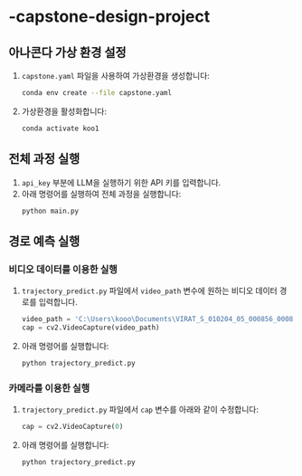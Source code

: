 
# -capstone-design-project

## 아나콘다 가상 환경 설정

1. `capstone.yaml` 파일을 사용하여 가상환경을 생성합니다:
   ```bash
   conda env create --file capstone.yaml
   ```

2. 가상환경을 활성화합니다:
   ```bash
   conda activate koo1
   ```

## 전체 과정 실행

1. `api_key` 부분에 LLM을 실행하기 위한 API 키를 입력합니다.
2. 아래 명령어를 실행하여 전체 과정을 실행합니다:
   ```bash
   python main.py
   ```

## 경로 예측 실행

### 비디오 데이터를 이용한 실행

1. `trajectory_predict.py` 파일에서 `video_path` 변수에 원하는 비디오 데이터 경로를 입력합니다.
   ```python
   video_path = 'C:\Users\kooo\Documents\VIRAT_S_010204_05_000856_000890.mp4'
   cap = cv2.VideoCapture(video_path)
   ```

2. 아래 명령어를 실행합니다:
   ```bash
   python trajectory_predict.py
   ```

### 카메라를 이용한 실행

1. `trajectory_predict.py` 파일에서 `cap` 변수를 아래와 같이 수정합니다:
   ```python
   cap = cv2.VideoCapture(0)
   ```

2. 아래 명령어를 실행합니다:
   ```bash
   python trajectory_predict.py
   ```

